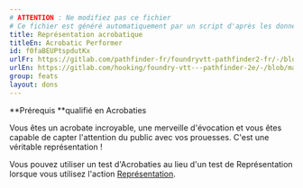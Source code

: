 ```yaml
---
# ATTENTION : Ne modifiez pas ce fichier
# Ce fichier est généré automatiquement par un script d'après les données du module Foundry VTT officiel et de sa traduction
title: Représentation acrobatique
titleEn: Acrobatic Performer
id: f0faBEUPtspdutKx
urlFr: https://gitlab.com/pathfinder-fr/foundryvtt-pathfinder2-fr/-/blob/master/data/feats/f0faBEUPtspdutKx.htm
urlEn: https://gitlab.com/hooking/foundry-vtt---pathfinder-2e/-/blob/master/packs/data/feats.db/acrobatic-performer.json
group: feats
layout: dons
---
```

**Prérequis **qualifié en Acrobaties

Vous êtes un acrobate incroyable, une merveille d'évocation et vous êtes capable de capter l'attention du public avec vos prouesses. C'est une véritable représentation !

Vous pouvez utiliser un test d'Acrobaties au lieu d'un test de Représentation lorsque vous utilisez l'action [Représentation](../actions/se-produire.md).


